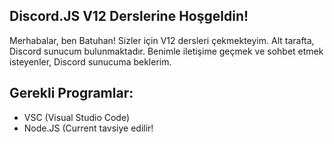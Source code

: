 ## Discord.JS V12 Derslerine Hoşgeldin!

Merhabalar, ben Batuhan! Sizler için V12 dersleri çekmekteyim. Alt tarafta, Discord sunucum bulunmaktadır. Benimle iletişime geçmek ve sohbet etmek isteyenler, Discord sunucuma beklerim.

## Gerekli Programlar: 
* VSC (Visual Studio Code)
* Node.JS (Current tavsiye edilir!
